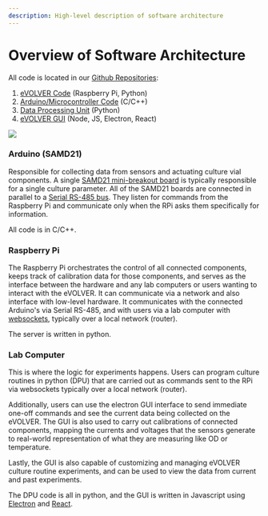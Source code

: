 ```yaml
---
description: High-level description of software architecture
---
```


# Overview of Software Architecture

All code is located in our [Github Repositories](https://github.com/FYNCH-BIO):

1. [eVOLVER Code](server-raspberry-pi/) (Raspberry Pi, Python)
2. [Arduino/Microcontroller Code](arduino.md) (C/C++)
3. [Data Processing Unit](dpu-code-structure/) (Python)
4. [eVOLVER GUI](https://github.com/FYNCH-BIO/evolver-electron) (Node, JS, Electron, React)

![](../.gitbook/assets/software-highlevel.png)

### **Arduino (SAMD21)**

Responsible for collecting data from sensors and actuating culture vial components. A single [SAMD21 mini-breakout board](https://www.sparkfun.com/products/13664) is typically responsible for a single culture parameter. All of the SAMD21 boards are connected in parallel to a [Serial RS-485 bus](https://www.cuidevices.com/blog/rs-485-serial-interface-explained). They listen for commands from the Raspberry Pi and communicate only when the RPi asks them specifically for information.

All code is in C/C++.

### **Raspberry Pi**

The Raspberry Pi orchestrates the control of all connected components, keeps track of calibration data for those components, and serves as the interface between the hardware and any lab computers or users wanting to interact with the eVOLVER. It can communicate via a network and also interface with low-level hardware. It communicates with the connected Arduino's via Serial RS-485, and with users via a lab computer with [websockets](https://www.wallarm.com/what/a-simple-explanation-of-what-a-websocket-is), typically over a local network (router).

The server is written in python.

### **Lab Computer**

This is where the logic for experiments happens. Users can program culture routines in python (DPU) that are carried out as commands sent to the RPi via websockets typically over a local network (router).&#x20;

Additionally, users can use the electron GUI interface to send immediate one-off commands and see the current data being collected on the eVOLVER. The GUI is also used to carry out calibrations of connected components, mapping the currents and voltages that the sensors generate to real-world representation of what they are measuring like OD or temperature.

Lastly, the GUI is also capable of customizing and managing eVOLVER culture routine experiments, and can be used to view the data from current and past experiments.

The DPU code is all in python, and the GUI is written in Javascript using [Electron](https://www.electronjs.org/) and [React](https://reactjs.org/).

